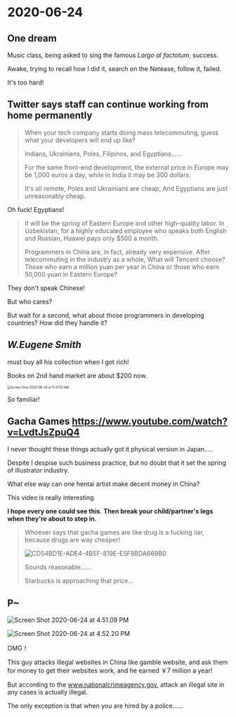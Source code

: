 # 2020-06-24

## One dream

Music class, being asked to sing the famous *Largo al factotum*, success.

Awake, trying to recall how I did it, search on the Netease, follow it, failed.

It's too hard! 

## Twitter says staff can continue working from home permanently

> When your tech company starts doing mass telecommuting, guess what your developers will end up like?
>
> Indians, Ukrainians, Poles, Filipinos, and Egyptians……
>
> For the same front-end development, the external price in Europe may be 1,000 euros a day, while in India it may be 300 dollars.
>
> It's all remote, Poles and Ukrainians are cheap, And Egyptians are just unreasonably cheap.

Oh fuck! Egyptians!

> It will be the spring of Eastern Europe and other high-quality labor. In Uzbekistan, for a highly educated employee who speaks both English and Russian, Huawei pays only $500 a month.
>
> Programmers in China are, in fact, already very expensive. After telecommuting in the industry as a whole, What will Tencent choose?  Those who earn a million yuan per year in China or those who earn 50,000 yuan in Eastern Europe?

They don't speak Chinese!

But who cares?

But wait for a second, what about those programmers in developing countries? How did they handle it?

## *W.Eugene Smith*

must buy all his collection when I got rich! 

Books on 2nd hand market are about $200 now.

<img src="https://tva1.sinaimg.cn/large/007S8ZIlgy1gg3869z653j30o20v24qp.jpg" alt="Screen Shot 2020-06-24 at 11.37.02 AM" style="zoom:50%;" />

So familiar!

## Gacha Games https://www.youtube.com/watch?v=LvdtJsZpuQ4

I never thought these things actually got it physical version in Japan.....

Despite I despise such business practice, but no doubt that it set the spring of illustrator industry.

What else way can one hentai artist make decent money in China?

This video is really interesting.

**I hope every one could see this**. **Then break your child/partner's legs when they're about to step in.**

> Whoever says that gacha games are like drug is a fucking liar, because drugs are way cheaper!
>
> 
>
> ![CD54BD1E-ADE4-4B5F-819E-E5F9BDA669B0](https://tva1.sinaimg.cn/large/007S8ZIlgy1gg3h3j1ruvj30dw0fh0uh.jpg)
>
> 
>
> Sounds reasonable......
>
> Starbucks is approaching that price...

## P~

![Screen Shot 2020-06-24 at 4.51.09 PM](https://tva1.sinaimg.cn/large/007S8ZIlgy1gg3h98hb3uj31q806oac7.jpg)

![Screen Shot 2020-06-24 at 4.52.20 PM](https://tva1.sinaimg.cn/large/007S8ZIlgy1gg3h9yte08j31bk0cedj5.jpg)

OMG！

This guy attacks illegal websites in China like gamble website, and ask them for money to get their websites work, and he earned ￥7 million a year!

But according to the www.nationalcrimeagency.gov, attack an illegal site in any cases is actually illegal.

The only exception is that when you are hired by a police......


